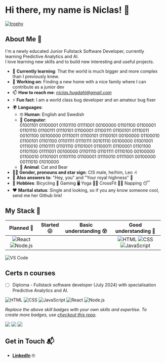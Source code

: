 # Hi there, my name is Niclas! 👋

[![trophy](https://github-profile-trophy.vercel.app/?username=NiclO1337&theme=onedark)](https://github.com/ryo-ma/github-profile-trophy)

## About Me 🚀

I'm a newly educated Junior Fullstack Software Developer, currently learning Predictive Analytics and AI. <br>I love learning new skills and to build new interesting and useful projects.

- 🌱 **Currently learning**: That the world is much bigger and more complex than I previously knew.
- 🔭 **Working on**: Finding a new home with a nice family where I can contribute as a junior dev
- 📫 **How to reach me**: *niclas.hugdahl@gmail.com*
- ⚡ **Fun fact**: I am a world class bug developer and an amateur bug fixer
- 🌍 **Languages**:
     - 🤓 **Human**: English and Swedish
     - 🤖 **Computer**: <br>01001101 01100001 01101110 01111001 00100000 01101100 01100001 01101110 01100111 01110101 01100001 01100111 01100101 01110011 00101100 00100000 01110011 01100101 01100101 00100000 01100010 01100101 01101100 01101111 01110111 00101110 00100000 01001001 01110010 01101111 01101110 01101001 01100011 01100001 01101100 01101100 01111001 00100000 01101110 01101111 01110100 00100000 01100010 01101001 01101110 01100001 01110010 01111001 00100000 00111010 01010000
     - 🦧 **Animal**: Cat and Bear
- 👨‍🦲 **Gender, pronouns and star sign**: CIS male, he/him, Leo ♌
- 🤙 **Also answers to**: "Hey, you" and "Your royal highness" 🤴
- 🛌 **Hobbies**: Bicycling 🚴 Gaming 🖥️ Yoga 🧘‍♂️ CrossFit 🏋️‍♂️ Napping 😴
- ❤️ **Marital status**: Single and looking, so if you any know someone cool, send me her Github link!

## My Stack 🧠

| Planned 📅 | Started 😖 | Basic understanding 😵 | Good understanding 🤯 |
| :---: | :---: | :---: | :---: |
| ![React](https://img.shields.io/badge/-React-61DAFB?style=flat-square&logo=react&logoColor=black) ![Node.js](https://img.shields.io/badge/-Node.js-339933?style=flat-square&logo=node.js&logoColor=white)  |  |  | ![HTML](https://img.shields.io/badge/-HTML-E34F26?style=flat-square&logo=html5&logoColor=white) ![CSS](https://img.shields.io/badge/-CSS-1572B6?style=flat-square&logo=css3&logoColor=white) ![JavaScript](https://img.shields.io/badge/-JavaScript-F7DF1E?style=flat-square&logo=javascript&logoColor=black) |

![VS Code](https://img.shields.io/badge/VSCode-0078D4?style=for-the-badge&logo=visual%20studio%20code&logoColor=white)


## Certs n courses

- [ ] Diploma - Fullstack software developer (July 2024) with specialisation Predictive Analytics and AI.

![HTML](https://img.shields.io/badge/-HTML-E34F26?style=flat-square&logo=html5&logoColor=white)
![CSS](https://img.shields.io/badge/-CSS-1572B6?style=flat-square&logo=css3&logoColor=white)
![JavaScript](https://img.shields.io/badge/-JavaScript-F7DF1E?style=flat-square&logo=javascript&logoColor=black)
![React](https://img.shields.io/badge/-React-61DAFB?style=flat-square&logo=react&logoColor=black)
![Node.js](https://img.shields.io/badge/-Node.js-339933?style=flat-square&logo=node.js&logoColor=white)

*Replace the above skill badges with your own skills and expertise. To create more badges, use [checkout this repo](https://github.com/alexandresanlim/Badges4-README.md-Profile).*

<img src="{BadgeURLHere}" />
<img src="https://img.shields.io/badge/TensorFlow-FF6F00?style=for-the-badge&logo=tensorflow&logoColor=white" /> <img src="https://img.shields.io/badge/TensorFlow-FF6F00?style=for-the-badge&logo=tensorflow&logoColor=white" />


## Get in Touch 📬

- **[LinkedIn](www.linkedin.com/in/niclas-hugdahl)** 🤓


